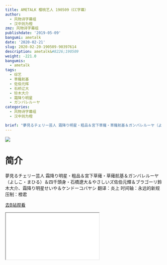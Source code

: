 ```yaml
---
title: AMETALK 樱桃艺人 190509（CC字幕）
author:
  - 风物诗字幕组
  - 汉中则为橙
zmz: 风物诗字幕组
publishdate: '2019-05-09'
bangumi: ametalk
date: '2020-02-21'
slug: 2020-02-20-190509-90397614
description: ametalk&#8226;190509
weight: -221.0
bangumis:
  - ametalk
tags:
  - 综艺
  - 草薙航基
  - 佐伯元辉
  - 石桥辽大
  - 铃木大介
  - 霜降り明星
  - ガンバレルーヤ
categories:
  - 风物诗字幕组
  - 汉中则为橙

brief: "夢見るチェリー芸人 霜降り明星・粗品＆宮下草薙・草薙航基＆ガンバレルーヤ（よしこ・まひる）＆四千頭身・石橋遼大＆やさしいズ佐伯元輝＆ブラゴーリ鈴木大介、霜降り明星せいや＆ケンドーコバヤシ 翻译：炎上 时间轴：永远的新规 压制：橙君"
---
```

![](https://raw.githubusercontent.com/tcgriffith/owaraisite/master/static/tmpimg/b58b71563338d2f17d280090929c897c5856a74b.jpg.480.jpg)
# 简介  
夢見るチェリー芸人
霜降り明星・粗品＆宮下草薙・草薙航基＆ガンバレルーヤ（よしこ・まひる）＆四千頭身・石橋遼大＆やさしいズ佐伯元輝＆ブラゴーリ鈴木大介、霜降り明星せいや＆ケンドーコバヤシ
翻译：炎上 时间轴：永远的新规 压制：橙君  

[去B站观看](https://www.bilibili.com/video/av90397614/)
<div class ="resp-container"><iframe class="testiframe" src="//player.bilibili.com/player.html?aid=90397614"", scrolling="no", allowfullscreen="true" > </iframe></div> 
